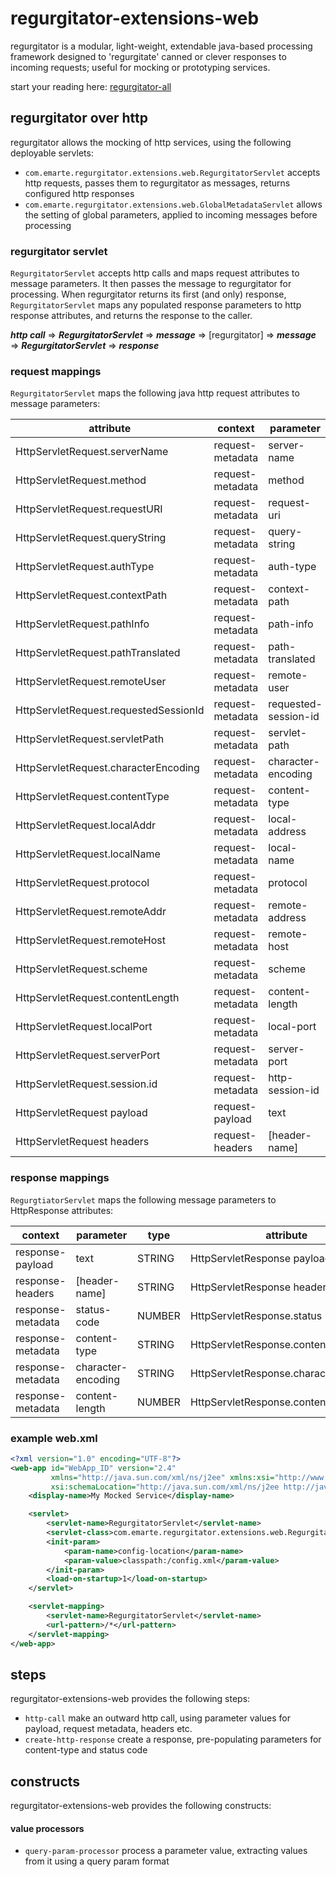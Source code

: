 # regurgitator-extensions-web

regurgitator is a modular, light-weight, extendable java-based processing framework designed to 'regurgitate' canned or clever responses to incoming requests; useful for mocking or prototyping services.

start your reading here: [regurgitator-all](http://github.com/talmeym/regurgitator-all#regurgitator)

## regurgitator over http

regurgitator allows the mocking of http services, using the following deployable servlets:
- ``com.emarte.regurgitator.extensions.web.RegurgitatorServlet`` accepts http requests, passes them to regurgitator as messages, returns configured http responses
- ``com.emarte.regurgitator.extensions.web.GlobalMetadataServlet`` allows the setting of global parameters, applied to incoming messages before processing

### regurgitator servlet

``RegurgitatorServlet`` accepts http calls and maps request attributes to message parameters. It then passes the message to regurgitator for processing. When regurgitator returns its first (and only) response, ``RegurgitatorServlet`` maps any populated response parameters to http response attributes, and returns the response to the caller.

***http call*** => ***RegurgitatorServlet*** => ***message*** => [regurgitator] => ***message*** => ***RegurgitatorServlet*** => ***response***

### request mappings

``RegurgitatorServlet`` maps the following java http request attributes to message parameters:

|attribute|context|parameter|type|
|---|---|---|---|
|HttpServletRequest.serverName|request-metadata|server-name|STRING|
|HttpServletRequest.method|request-metadata|method|STRING|
|HttpServletRequest.requestURI|request-metadata|request-uri|STRING|
|HttpServletRequest.queryString|request-metadata|query-string|STRING|
|HttpServletRequest.authType|request-metadata|auth-type|STRING|
|HttpServletRequest.contextPath|request-metadata|context-path|STRING|
|HttpServletRequest.pathInfo|request-metadata|path-info|STRING|
|HttpServletRequest.pathTranslated|request-metadata|path-translated|STRING|
|HttpServletRequest.remoteUser|request-metadata|remote-user|STRING|
|HttpServletRequest.requestedSessionId|request-metadata|requested-session-id|STRING|
|HttpServletRequest.servletPath|request-metadata|servlet-path|STRING|
|HttpServletRequest.characterEncoding|request-metadata|character-encoding|STRING|
|HttpServletRequest.contentType|request-metadata|content-type|STRING|
|HttpServletRequest.localAddr|request-metadata|local-address|STRING|
|HttpServletRequest.localName|request-metadata|local-name|STRING|
|HttpServletRequest.protocol|request-metadata|protocol|STRING|
|HttpServletRequest.remoteAddr|request-metadata|remote-address|STRING|
|HttpServletRequest.remoteHost|request-metadata|remote-host|STRING|
|HttpServletRequest.scheme|request-metadata|scheme|STRING|
|HttpServletRequest.contentLength|request-metadata|content-length|NUMBER|
|HttpServletRequest.localPort|request-metadata|local-port|NUMBER|
|HttpServletRequest.serverPort|request-metadata|server-port|NUMBER|
|HttpServletRequest.session.id|request-metadata|http-session-id|STRING|
|HttpServletRequest payload|request-payload|text|STRING|
|HttpServletRequest headers|request-headers|[header-name]|STRING|

### response mappings

``RegurgtiatorServlet`` maps the following message parameters to HttpResponse attributes: 

|context|parameter|type|attribute|
|---|---|---|---|
|response-payload|text|STRING|HttpServletResponse payload|
|response-headers|[header-name]|STRING|HttpServletResponse headers|
|response-metadata|status-code|NUMBER|HttpServletResponse.status|
|response-metadata|content-type|STRING|HttpServletResponse.contentLength|
|response-metadata|character-encoding|STRING|HttpServletResponse.characterEncoding|
|response-metadata|content-length|NUMBER|HttpServletResponse.contentLength|

### example web.xml

```xml
<?xml version="1.0" encoding="UTF-8"?>
<web-app id="WebApp_ID" version="2.4"
		 xmlns="http://java.sun.com/xml/ns/j2ee" xmlns:xsi="http://www.w3.org/2001/XMLSchema-instance"
		 xsi:schemaLocation="http://java.sun.com/xml/ns/j2ee http://java.sun.com/xml/ns/j2ee/web-app_2_4.xsd">
	<display-name>My Mocked Service</display-name>

	<servlet>
		<servlet-name>RegurgitatorServlet</servlet-name>
		<servlet-class>com.emarte.regurgitator.extensions.web.RegurgitatorServlet</servlet-class>
		<init-param>
			<param-name>config-location</param-name>
			<param-value>classpath:/config.xml</param-value>
		</init-param>
		<load-on-startup>1</load-on-startup>
	</servlet>

	<servlet-mapping>
		<servlet-name>RegurgitatorServlet</servlet-name>
		<url-pattern>/*</url-pattern>
	</servlet-mapping>
</web-app>
```

## steps

regurgitator-extensions-web provides the following steps:
- ``http-call`` make an outward http call, using parameter values for payload, request metadata, headers etc.
- ``create-http-response`` create a response, pre-populating parameters for content-type and status code

## constructs

regurgitator-extensions-web provides the following constructs:
#### value processors
- ``query-param-processor`` process a parameter value, extracting values from it using a query param format

